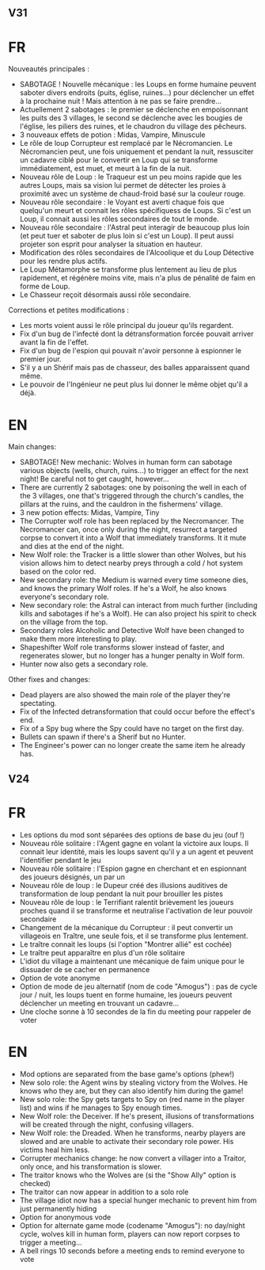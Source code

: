 ## V31
# FR
Nouveautés principales :
- SABOTAGE ! Nouvelle mécanique : les Loups en forme humaine peuvent saboter divers endroits (puits, église, ruines...) pour déclencher un effet à la prochaine nuit ! Mais attention à ne pas se faire prendre...
- Actuellement 2 sabotages : le premier se déclenche en empoisonnant les puits des 3 villages, le second se déclenche avec les bougies de l'église, les piliers des ruines, et le chaudron du village des pêcheurs.
- 3 nouveaux effets de potion : Midas, Vampire, Minuscule
- Le rôle de loup Corrupteur est remplacé par le Nécromancien. Le Nécromancien peut, une fois uniquement et pendant la nuit, ressusciter un cadavre ciblé pour le convertir en Loup qui se transforme immédiatement, est muet, et meurt à la fin de la nuit.
- Nouveau rôle de Loup : le Traqueur est un peu moins rapide que les autres Loups, mais sa vision lui permet de détecter les proies à proximité avec un système de chaud-froid basé sur la couleur rouge.
- Nouveau rôle secondaire : le Voyant est averti chaque fois que quelqu'un meurt et connait les rôles spécifiquess de Loups. Si c'est un Loup, il connait aussi les rôles secondaires de tout le monde.
- Nouveau rôle secondaire : l'Astral peut interagir de beaucoup plus loin (et peut tuer et saboter de plus loin si c'est un Loup). Il peut aussi projeter son esprit pour analyser la situation en hauteur.
- Modification des rôles secondaires de l'Alcoolique et du Loup Détective pour les rendre plus actifs.
- Le Loup Métamorphe se transforme plus lentement au lieu de plus rapidement, et régénère moins vite, mais n'a plus de pénalité de faim en forme de Loup.
- Le Chasseur reçoit désormais aussi rôle secondaire.

Corrections et petites modifications :
- Les morts voient aussi le rôle principal du joueur qu'ils regardent.
- Fix d'un bug de l'infecté dont la détransformation forcée pouvait arriver avant la fin de l'effet.
- Fix d'un bug de l'espion qui pouvait n'avoir personne à espionner le premier jour.
- S'il y a un Shérif mais pas de chasseur, des balles apparaissent quand même.
- Le pouvoir de l'Ingénieur ne peut plus lui donner le même objet qu'il a déjà.


# EN

Main changes:
- SABOTAGE! New mechanic: Wolves in human form can sabotage various objects (wells, church, ruins...) to trigger an effect for the next night! Be careful not to get caught, however...
- There are currently 2 sabotages: one by poisoning the well in each of the 3 villages, one that's triggered through the church's candles, the pillars at the ruins, and the cauldron in the fishermens' village.
- 3 new potion effects: Midas, Vampire, Tiny
- The Corrupter wolf role has been replaced by the Necromancer. The Necromancer can, once only during the night, resurrect a targeted corpse to convert it into a Wolf that immediately transforms. It it mute and dies at the end of the night.
- New Wolf role: the Tracker is a little slower than other Wolves, but his vision allows him to detect nearby preys through a cold / hot system based on the color red.
- New secondary role: the Medium is warned every time someone dies, and knows the primary Wolf roles. If he's a Wolf, he also knows everyone's secondary role.
- New secondary role: the Astral can interact from much further (including kills and sabotages if he's a Wolf). He can also project his spirit to check on the village from the top.
- Secondary roles Alcoholic and Detective Wolf have been changed to make them more interesting to play.
- Shapeshifter Wolf role transforms slower instead of faster, and regenerates slower, but no longer has a hunger penalty in Wolf form.
- Hunter now also gets a secondary role.

Other fixes and changes:
- Dead players are also showed the main role of the player they're spectating.
- Fix of the Infected detransformation that could occur before the effect's end.
- Fix of a Spy bug where the Spy could have no target on the first day.
- Bullets can spawn if there's a Sherif but no Hunter.
- The Engineer's power can no longer create the same item he already has.







## V24
# FR
- Les options du mod sont séparées des options de base du jeu (ouf !)
- Nouveau rôle solitaire : l'Agent gagne en volant la victoire aux loups. Il connait leur identité, mais les loups savent qu'il y a un agent et peuvent l'identifier pendant le jeu
- Nouveau rôle solitaire : l'Espion gagne en cherchant et en espionnant des joueurs désignés, un par un
- Nouveau rôle de loup : le Dupeur créé des illusions auditives de transformation de loup pendant la nuit pour brouiller les pistes
- Nouveau rôle de loup : le Terrifiant ralentit brièvement les joueurs proches quand il se transforme et neutralise l'activation de leur pouvoir secondaire
- Changement de la mécanique du Corrupteur : il peut convertir un villageois en Traître, une seule fois, et il se transforme plus lentement.
- Le traître connait les loups (si l'option "Montrer allié" est cochée)
- Le traître peut apparaître en plus d'un rôle solitaire
- L'idiot du village a maintenant une mécanique de faim unique pour le dissuader de se cacher en permanence
- Option de vote anonyme
- Option de mode de jeu alternatif (nom de code "Amogus") : pas de cycle jour / nuit, les loups tuent en forme humaine, les joueurs peuvent déclencher un meeting en trouvant un cadavre...
- Une cloche sonne à 10 secondes de la fin du meeting pour rappeler de voter

# EN
- Mod options are separated from the base game's options (phew!)
- New solo role: the Agent wins by stealing victory from the Wolves. He knows who they are, but they can also identify him during the game!
- New solo role: the Spy gets targets to Spy on (red name in the player list) and wins if he manages to Spy enough times.
- New Wolf role: the Deceiver. If he's present, illusions of transformations will be created through the night, confusing villagers.
- New Wolf role: the Dreaded. When he transforms, nearby players are slowed and are unable to activate their secondary role power. His victims heal him less.
- Corrupter mechanics change: he now convert a villager into a Traitor, only once, and his transformation is slower.
- The traitor knows who the Wolves are (si the "Show Ally" option is checked)
- The traitor can now appear in addition to a solo role
- The village idiot now has a special hunger mechanic to prevent him from just permanently hiding
- Option for anonymous vode
- Option for alternate game mode (codename "Amogus"): no day/night cycle, wolves kill in human form, players can now report corpses to trigger a meeting...
- A bell rings 10 seconds before a meeting ends to remind everyone to vote